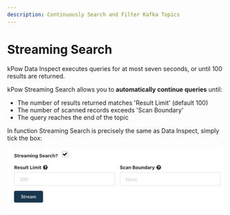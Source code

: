 ```yaml
---
description: Continuously Search and Filter Kafka Topics
---
```


# Streaming Search

kPow Data Inspect executes queries for at most seven seconds, or until 100 results are returned.

kPow Streaming Search allows you to **automatically continue queries** until:

* The number of results returned matches 'Result Limit' \(default 100\)
* The number of scanned records exceeds 'Scan Boundary'
* The query reaches the end of the topic

In function Streaming Search is precisely the same as Data Inspect, simply tick the box:

![](../../.gitbook/assets/screen-shot-2021-08-13-at-9.42.42-pm.png)



